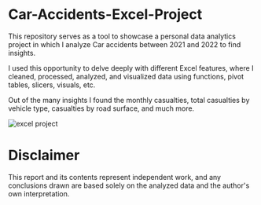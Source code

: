 # Car-Accidents-Excel-Project

This repository serves as a tool to showcase a personal data analytics project in which I analyze Car accidents between 2021 and 2022 to find insights.

I used this opportunity to delve deeply with different Excel features, where I cleaned, processed, analyzed, and visualized data using functions, pivot tables, slicers, visuals, etc. 

Out of the many insights I found the monthly casualties, total casualties by vehicle type, casualties by road surface, and much more.

![excel project](https://github.com/Omranhariri/Car-Accidents---Excel---Project/assets/158753193/5df71c25-b567-48ae-a30e-49d5d64fba0a)


# Disclaimer

This report and its contents represent independent work, and any conclusions drawn are based solely on the analyzed data and the author's own interpretation.
